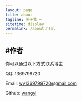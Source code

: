 ```yaml
---
layout: page
title: about
tagline: 关于我 ~
sitetime: display
permalink: /about.html
---
```


## #作者

你可以通过以下方式联系博主

QQ: 1369799720

Email: <wy1369799720@gmail.com>

Github: [wangyi](https://github.com/wangyi123456)